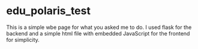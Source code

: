 # edu_polaris_test

This is a simple wbe page for what you asked me to do. 
I used flask for the backend and a simple html file with embedded JavaScript for the frontend for simplicity.

